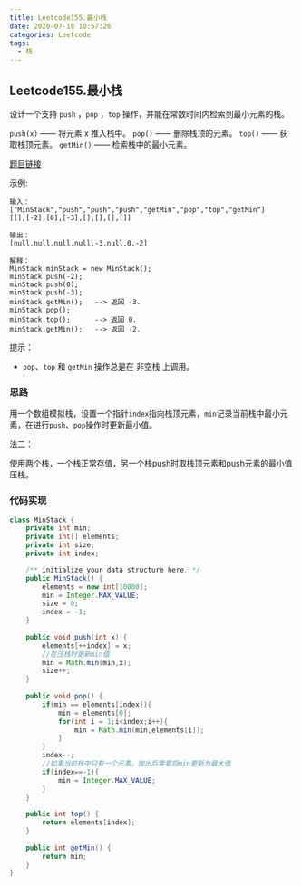 ```yaml
---
title: Leetcode155.最小栈
date: 2020-07-18 10:57:26
categories: Leetcode
tags:
  - 栈
---
```


## Leetcode155.最小栈

设计一个支持 `push` ，`pop` ，`top` 操作，并能在常数时间内检索到最小元素的栈。

`push(x)` —— 将元素 x 推入栈中。
`pop()` —— 删除栈顶的元素。
`top()` —— 获取栈顶元素。
`getMin()` —— 检索栈中的最小元素。

[题目链接](https://leetcode-cn.com/problems/min-stack)

<!--more-->


示例:

```
输入：
["MinStack","push","push","push","getMin","pop","top","getMin"]
[[],[-2],[0],[-3],[],[],[],[]]

输出：
[null,null,null,null,-3,null,0,-2]

解释：
MinStack minStack = new MinStack();
minStack.push(-2);
minStack.push(0);
minStack.push(-3);
minStack.getMin();   --> 返回 -3.
minStack.pop();
minStack.top();      --> 返回 0.
minStack.getMin();   --> 返回 -2.
```




提示：

- `pop`、`top` 和 `getMin` 操作总是在 非空栈 上调用。



### 思路

用一个数组模拟栈，设置一个指针`index`指向栈顶元素，`min`记录当前栈中最小元素，在进行`push`、`pop`操作时更新最小值。

法二：

使用两个栈，一个栈正常存值，另一个栈push时取栈顶元素和push元素的最小值压栈。

### 代码实现

```java
class MinStack {
    private int min;
    private int[] elements;
    private int size;
    private int index;

    /** initialize your data structure here. */
    public MinStack() {
        elements = new int[10000];
        min = Integer.MAX_VALUE;
        size = 0;
        index = -1;
    }
    
    public void push(int x) {
        elements[++index] = x;
        //在压栈时更新min值
        min = Math.min(min,x);
        size++;
    }
    
    public void pop() {
        if(min == elements[index]){
            min = elements[0];
            for(int i = 1;i<index;i++){
                min = Math.min(min,elements[i]);
            }
        }
        index--;
        //如果当前栈中只有一个元素，抛出后需要将min更新为最大值
        if(index==-1){
            min = Integer.MAX_VALUE;
        }
    }
    
    public int top() {
        return elements[index];
    }
    
    public int getMin() {
        return min;
    }
}

```



